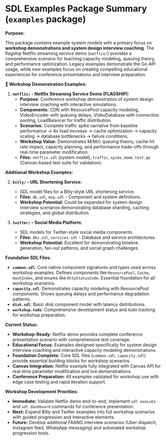 # SDL Examples Package Summary (`examples` package)

**Purpose:**

This package contains example system models with a primary focus on **workshop demonstrations and system design interview coaching**. The flagship Netflix streaming service demo (`netflix/`) provides a comprehensive scenario for teaching capacity modeling, queuing theory, and performance optimization. Legacy examples demonstrate the Go API usage, while new examples focus on creating compelling educational experiences for conference presentations and interview preparation.

**🎪 Workshop Demonstration Examples:**

1.  **`netflix/` - Netflix Streaming Service Demo (FLAGSHIP):**
    *   **Purpose:** Conference workshop demonstration of system design interview coaching with interactive simulations.
    *   **Components:** CDN with ResourcePool capacity modeling, VideoEncoder with queuing delays, VideoDatabase with connection pooling, LoadBalancer for traffic distribution.
    *   **Scenarios:** Complete traffic spike narrative from baseline performance → 4x load increase → cache optimization → capacity scaling → database bottlenecks → failure conditions.
    *   **Workshop Value:** Demonstrates M/M/c queuing theory, cache hit rate impact, capacity planning, and performance trade-offs through real-time parameter modification.
    *   **Files:** `netflix.sdl` (system model), `traffic_spike_demo_test.go` (Canvas-based test suite for validation).

**Additional Workshop Examples:**

2.  **`bitly/` - URL Shortening Service:**
    *   SDL model files for a Bitly-style URL shortening service.
    *   **Files:** `db.sdl`, `mvp.sdl` - Component and system definitions.
    *   **Workshop Potential:** Could be expanded for system design interview scenarios demonstrating database sharding, caching strategies, and global distribution.

3.  **`twitter/` - Social Media Platform:**
    *   SDL models for Twitter-style social media components.
    *   **Files:** `dbs.sdl`, `services.sdl` - Database and service architectures.
    *   **Workshop Potential:** Excellent for demonstrating timeline generation, fan-out patterns, and social graph challenges.

**Foundation SDL Files:**

*   **`common.sdl`**: Core native component signatures and types used across workshop examples. Defines components like `ResourcePool`, `Cache`, `HashIndex`, and enums like `HttpStatusCode`. Essential foundation for all workshop scenarios.
*   **`capacity.sdl`**: Demonstrates capacity modeling with ResourcePool components. Shows queuing delays and performance degradation patterns.
*   **`disk.sdl`**: Basic disk component model with latency distributions.
*   **`workshop.todo`**: Comprehensive development status and todo tracking for workshop preparation.

**Current Status:**

*   **Workshop-Ready:** Netflix demo provides complete conference presentation scenario with comprehensive test coverage.
*   **Educational Focus:** Examples designed specifically for system design interview coaching and interactive capacity modeling demonstrations.
*   **Foundation Complete:** Core SDL files (`common.sdl`, `capacity.sdl`) provide essential building blocks for workshop scenarios.
*   **Canvas Integration:** Netflix example fully integrated with Canvas API for real-time parameter modification and live demonstrations.
*   **Conference Preparation:** All examples validated for workshop use with edge case testing and rapid iteration support.

**Workshop Development Priorities:**

*   **Immediate:** Validate Netflix demo end-to-end, implement `sdl execute` and `sdl dashboard` commands for conference presentation.
*   **Next:** Expand Bitly and Twitter examples into full workshop scenarios with guided progression and interactive elements.
*   **Future:** Develop additional FAANG interview scenarios (Uber dispatch, Instagram feed, WhatsApp messaging) and automated workshop progression tools.
